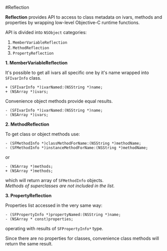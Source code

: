 #Reflection

**Reflection** provides API to access to class metadata on ivars, methods and properties by wrapping low-level Objective-C runtime functions.

API is divided into `NSObject` categories: 

1. `MemberVariableReflection`
2. `MethodReflection`
3. `PropertyReflection`

**1. MemberVariableReflection**

It's possible to get all ivars all specific one by it's name wrapped into `SFIvarInfo` class.

	+ (SFIvarInfo *)ivarNamed:(NSString *)name;
	+ (NSArray *)ivars;

Convenience object methods provide equal results.

	- (SFIvarInfo *)ivarNamed:(NSString *)name;
	- (NSArray *)ivars;

**2. MethodReflection**

To get class or object methods use:

	- (SFMethodInfo *)classMethodForName:(NSString *)methodName;
	- (SFMethodInfo *)instanceMethodForName:(NSString *)methodName;
	
or

	- (NSArray *)methods;
	+ (NSArray *)methods;

which will return array of `SFMethodInfo` objects.  
*Methods of superclasses are not included in the list.*

**3. PropertyReflection**

Properties list accessed in the very same way:

	- (SFPropertyInfo *)propertyNamed:(NSString *)name;
	- (NSArray * const)properties;

operating with results of `SFPropertyInfo*` type.

Since there are no properties for classes, convenience class methods will return the same result.

